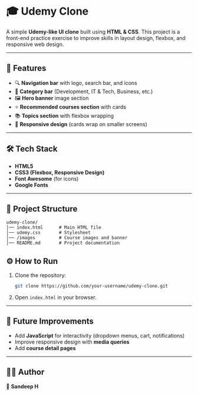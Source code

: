 # 🎓 Udemy Clone

A simple **Udemy-like UI clone** built using **HTML & CSS**.
This project is a front-end practice exercise to improve skills in layout design, flexbox, and responsive web design.

---

## 🚀 Features

* 🔍 **Navigation bar** with logo, search bar, and icons
* 📂 **Category bar** (Development, IT & Tech, Business, etc.)
* 🖼️ **Hero banner** image section
* ⭐ **Recommended courses section** with cards
* 📚 **Topics section** with flexbox wrapping
* 📱 **Responsive design** (cards wrap on smaller screens)

---

## 🛠️ Tech Stack

* **HTML5**
* **CSS3 (Flexbox, Responsive Design)**
* **Font Awesome** (for icons)
* **Google Fonts**

---

## 📂 Project Structure

```
udemy-clone/
│── index.html      # Main HTML file
│── udemy.css       # Stylesheet
│── /images         # Course images and banner
│── README.md       # Project documentation
```

## ⚙️ How to Run

1. Clone the repository:

   ```bash
   git clone https://github.com/your-username/udemy-clone.git
   ```
2. Open `index.html` in your browser.

---

## 🌟 Future Improvements

* Add **JavaScript** for interactivity (dropdown menus, cart, notifications)
* Improve responsive design with **media queries**
* Add **course detail pages**

---

## 🧑‍💻 Author

👤 **Sandeep H**



